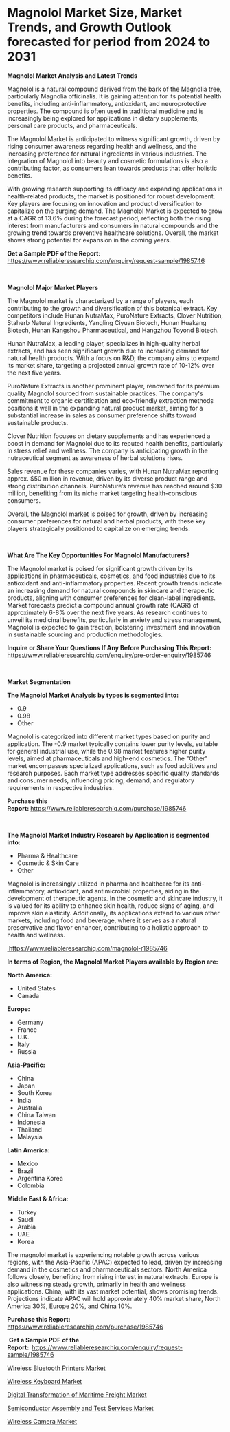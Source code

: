 <p><h1>Magnolol Market Size, Market Trends, and Growth Outlook forecasted for period from 2024 to 2031</h1></p><p><strong>Magnolol Market Analysis and Latest Trends</strong></p>
<p><p>Magnolol is a natural compound derived from the bark of the Magnolia tree, particularly Magnolia officinalis. It is gaining attention for its potential health benefits, including anti-inflammatory, antioxidant, and neuroprotective properties. The compound is often used in traditional medicine and is increasingly being explored for applications in dietary supplements, personal care products, and pharmaceuticals.</p><p>The Magnolol Market is anticipated to witness significant growth, driven by rising consumer awareness regarding health and wellness, and the increasing preference for natural ingredients in various industries. The integration of Magnolol into beauty and cosmetic formulations is also a contributing factor, as consumers lean towards products that offer holistic benefits. </p><p>With growing research supporting its efficacy and expanding applications in health-related products, the market is positioned for robust development. Key players are focusing on innovation and product diversification to capitalize on the surging demand. The Magnolol Market is expected to grow at a CAGR of 13.6% during the forecast period, reflecting both the rising interest from manufacturers and consumers in natural compounds and the growing trend towards preventive healthcare solutions. Overall, the market shows strong potential for expansion in the coming years.</p></p>
<p><strong>Get a Sample PDF of the Report:&nbsp;</strong> <a href="https://www.reliableresearchiq.com/enquiry/request-sample/1985746?utm_campaign=1106&utm_medium=2&utm_source=Github&utm_content=ia&utm_term=15112024&utm_id=magnolol">https://www.reliableresearchiq.com/enquiry/request-sample/1985746</a></p>
<p>&nbsp;</p>
<p><strong>Magnolol Major Market Players</strong></p>
<p><p>The Magnolol market is characterized by a range of players, each contributing to the growth and diversification of this botanical extract. Key competitors include Hunan NutraMax, PuroNature Extracts, Clover Nutrition, Staherb Natural Ingredients, Yangling Ciyuan Biotech, Hunan Huakang Biotech, Hunan Kangshou Pharmaceutical, and Hangzhou Toyond Biotech.</p><p>Hunan NutraMax, a leading player, specializes in high-quality herbal extracts, and has seen significant growth due to increasing demand for natural health products. With a focus on R&D, the company aims to expand its market share, targeting a projected annual growth rate of 10-12% over the next five years.</p><p>PuroNature Extracts is another prominent player, renowned for its premium quality Magnolol sourced from sustainable practices. The company's commitment to organic certification and eco-friendly extraction methods positions it well in the expanding natural product market, aiming for a substantial increase in sales as consumer preference shifts toward sustainable products.</p><p>Clover Nutrition focuses on dietary supplements and has experienced a boost in demand for Magnolol due to its reputed health benefits, particularly in stress relief and wellness. The company is anticipating growth in the nutraceutical segment as awareness of herbal solutions rises.</p><p>Sales revenue for these companies varies, with Hunan NutraMax reporting approx. $50 million in revenue, driven by its diverse product range and strong distribution channels. PuroNature’s revenue has reached around $30 million, benefiting from its niche market targeting health-conscious consumers.</p><p>Overall, the Magnolol market is poised for growth, driven by increasing consumer preferences for natural and herbal products, with these key players strategically positioned to capitalize on emerging trends.</p></p>
<p>&nbsp;</p>
<p><strong>What Are The Key Opportunities For Magnolol Manufacturers?</strong></p>
<p><p>The Magnolol market is poised for significant growth driven by its applications in pharmaceuticals, cosmetics, and food industries due to its antioxidant and anti-inflammatory properties. Recent growth trends indicate an increasing demand for natural compounds in skincare and therapeutic products, aligning with consumer preferences for clean-label ingredients. Market forecasts predict a compound annual growth rate (CAGR) of approximately 6-8% over the next five years. As research continues to unveil its medicinal benefits, particularly in anxiety and stress management, Magnolol is expected to gain traction, bolstering investment and innovation in sustainable sourcing and production methodologies.</p></p>
<p><strong>Inquire or Share Your Questions If Any Before Purchasing This Report:</strong> <a href="https://www.reliableresearchiq.com/enquiry/pre-order-enquiry/1985746?utm_campaign=1106&utm_medium=2&utm_source=Github&utm_content=ia&utm_term=15112024&utm_id=magnolol">https://www.reliableresearchiq.com/enquiry/pre-order-enquiry/1985746</a></p>
<p>&nbsp;</p>
<p><strong>Market Segmentation</strong></p>
<p><strong>The Magnolol Market Analysis by types is segmented into:</strong></p>
<p><ul><li>0.9</li><li>0.98</li><li>Other</li></ul></p>
<p><p>Magnolol is categorized into different market types based on purity and application. The -0.9 market typically contains lower purity levels, suitable for general industrial use, while the 0.98 market features higher purity levels, aimed at pharmaceuticals and high-end cosmetics. The "Other" market encompasses specialized applications, such as food additives and research purposes. Each market type addresses specific quality standards and consumer needs, influencing pricing, demand, and regulatory requirements in respective industries.</p></p>
<p><strong>Purchase this Report:&nbsp;</strong><a href="https://www.reliableresearchiq.com/purchase/1985746?utm_campaign=1106&utm_medium=2&utm_source=Github&utm_content=ia&utm_term=15112024&utm_id=magnolol">https://www.reliableresearchiq.com/purchase/1985746</a></p>
<p>&nbsp;</p>
<p><strong>The Magnolol Market Industry Research by Application is segmented into:</strong></p>
<p><ul><li>Pharma & Healthcare</li><li>Cosmetic & Skin Care</li><li>Other</li></ul></p>
<p><p>Magnolol is increasingly utilized in pharma and healthcare for its anti-inflammatory, antioxidant, and antimicrobial properties, aiding in the development of therapeutic agents. In the cosmetic and skincare industry, it is valued for its ability to enhance skin health, reduce signs of aging, and improve skin elasticity. Additionally, its applications extend to various other markets, including food and beverage, where it serves as a natural preservative and flavor enhancer, contributing to a holistic approach to health and wellness.</p></p>
<p><a href="https://www.reliableresearchiq.com/magnolol-r1985746?utm_campaign=1106&utm_medium=2&utm_source=Github&utm_content=ia&utm_term=15112024&utm_id=magnolol">&nbsp;https://www.reliableresearchiq.com/magnolol-r1985746</a></p>
<p><strong>In terms of Region, the Magnolol Market Players available by Region are:</strong></p>
<p>
    <p> <strong> North America: </strong>
        <ul>
            <li>United States</li>
            <li>Canada</li>
        </ul>
        </p> 
    <p> <strong> Europe: </strong>
        <ul>
            <li>Germany</li>
            <li>France</li>
            <li>U.K.</li>
            <li>Italy</li>
            <li>Russia</li>
        </ul>
        </p> 
    <p> <strong> Asia-Pacific: </strong>
        <ul>
            <li>China</li>
            <li>Japan</li>
            <li>South Korea</li>
            <li>India</li>
            <li>Australia</li>
            <li>China Taiwan</li>
            <li>Indonesia</li>
            <li>Thailand</li>
            <li>Malaysia</li>
        </ul>
        </p> 
    <p> <strong> Latin America: </strong>
        <ul>
            <li>Mexico</li>
            <li>Brazil</li>
            <li>Argentina Korea</li>
            <li>Colombia</li>
        </ul>
        </p> 
    <p> <strong> Middle East & Africa: </strong>
        <ul>
            <li>Turkey</li>
            <li>Saudi</li>
            <li>Arabia</li>
            <li>UAE</li>
            <li>Korea</li>
        </ul>
    </p>
    </p>
<p><p>The magnolol market is experiencing notable growth across various regions, with the Asia-Pacific (APAC) expected to lead, driven by increasing demand in the cosmetics and pharmaceuticals sectors. North America follows closely, benefiting from rising interest in natural extracts. Europe is also witnessing steady growth, primarily in health and wellness applications. China, with its vast market potential, shows promising trends. Projections indicate APAC will hold approximately 40% market share, North America 30%, Europe 20%, and China 10%.</p></p>
<p><strong>Purchase this Report: </strong><a href="https://www.reliableresearchiq.com/purchase/1985746?utm_campaign=1106&utm_medium=2&utm_source=Github&utm_content=ia&utm_term=15112024&utm_id=magnolol">https://www.reliableresearchiq.com/purchase/1985746</a></p>
<p>&nbsp;<strong>Get a Sample PDF of the Report:&nbsp;&nbsp;</strong><a href="https://www.reliableresearchiq.com/enquiry/request-sample/1985746?utm_campaign=1106&utm_medium=2&utm_source=Github&utm_content=ia&utm_term=15112024&utm_id=magnolol">https://www.reliableresearchiq.com/enquiry/request-sample/1985746</a></p>
<p><strong></strong></p>
<p><p><a href="https://www.linkedin.com/pulse/wireless-bluetooth-printers-industry-resonance-62-amplification-zbxlc?utm_campaign=1106&utm_medium=2&utm_source=Github&utm_content=ia&utm_term=15112024&utm_id=magnolol">Wireless Bluetooth Printers Market</a></p><p><a href="https://www.linkedin.com/pulse/wireless-keyboard-market-global-trends-forecast-2024-1eegc?utm_campaign=1106&utm_medium=2&utm_source=Github&utm_content=ia&utm_term=15112024&utm_id=magnolol">Wireless Keyboard Market</a></p><p><a href="https://issuu.com/reportprime-2/docs/digital-transformation-of-maritime-_ceb6c452491370?utm_campaign=1106&utm_medium=2&utm_source=Github&utm_content=ia&utm_term=15112024&utm_id=magnolol">Digital Transformation of Maritime Freight Market</a></p><p><a href="https://issuu.com/reportprime-2/docs/semiconductor-assembly-and-test-ser_c612c7fc11e0a4?utm_campaign=1106&utm_medium=2&utm_source=Github&utm_content=ia&utm_term=15112024&utm_id=magnolol">Semiconductor Assembly and Test Services Market</a></p><p><a href="https://www.linkedin.com/pulse/comprehensive-wireless-camera-market-report-regional-sfftc?utm_campaign=1106&utm_medium=2&utm_source=Github&utm_content=ia&utm_term=15112024&utm_id=magnolol">Wireless Camera Market</a></p></p>